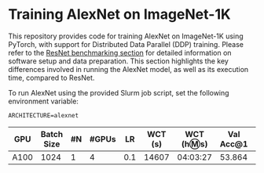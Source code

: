 # Training AlexNet on ImageNet-1K

This repository provides code for training AlexNet on ImageNet-1K using PyTorch, with support for Distributed Data Parallel (DDP) training.  Please refer to the [ResNet benchmarking section](https://github.com/KempnerInstitute/scalable-vision-workflows/imagenet1k_resnet50)
for detailed information on software setup and data preparation.  This section highlights the key differences involved in running the AlexNet model, as well as its execution time, compared to ResNet.

To run AlexNet using the provided Slurm job script, set the following environment variable:

```
ARCHITECTURE=alexnet
```


| GPU | Batch Size | #N  | #GPUs | LR  | WCT (s) | WCT (h:m:s) | Val Acc@1 | Val Acc@5 | Scaling Efficiency |
| --- | ---------- | --- | ----- | --- | ------- | ----------- | --------- | --------- | ------------------ |
| A100 | 1024      | 1   | 4     | 0.1 | 14607   | 04:03:27    |  53.864     | 76.980  |       TBD        |



